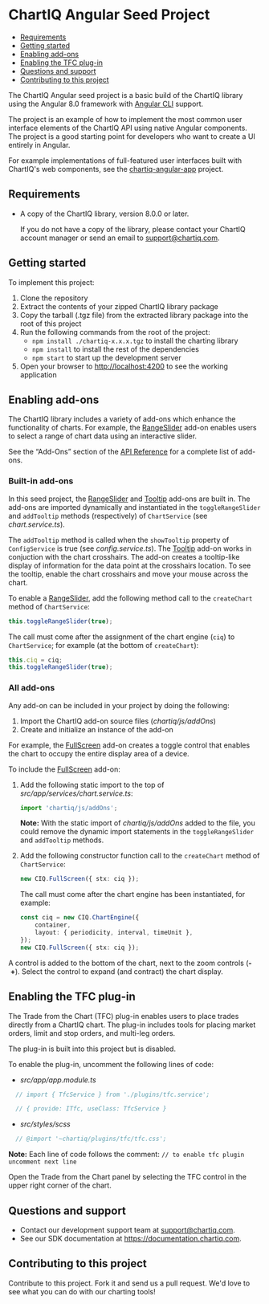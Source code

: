 # ChartIQ Angular Seed Project

- [Requirements](#requirements)
- [Getting started](#getting-started)
- [Enabling add-ons](#enabling-add\-ons)
- [Enabling the TFC plug-in](#enabling-the-tfc-plug\-in)
- [Questions and support](#questions-and-support)
- [Contributing to this project](#contributing-to-this-project)

The ChartIQ Angular seed project is a basic build of the ChartIQ library using the Angular 8.0 framework with [Angular CLI](https://cli.angular.io) support.

The project is an example of how to implement the most common user interface elements of the ChartIQ API using native Angular components. The project is a good starting point for developers who want to create a UI entirely in Angular.

For example implementations of full-featured user interfaces built with ChartIQ's web components, see the [chartiq-angular-app](https://github.com/ChartIQ/chartiq-angular-app) project.

## Requirements

- A copy of the ChartIQ library, version 8.0.0 or later.

    If you do not have a copy of the library, please contact your ChartIQ account manager or send an email to [support@chartiq.com](mailto:support@chartiq.com).

## Getting started

To implement this project:

1. Clone the repository
2. Extract the contents of your zipped ChartIQ library package
3. Copy the tarball (.tgz file) from the extracted library package into the root of this project
4. Run the following commands from the root of the project:
    - `npm install ./chartiq-x.x.x.tgz` to install the charting library
    - `npm install` to install the rest of the dependencies
    - `npm start` to start up the development server
5. Open your browser to [http://localhost:4200](http://localhost:4200) to see the working application

## Enabling add-ons

The ChartIQ library includes a variety of add-ons which enhance the functionality of charts. For example,
the [RangeSlider](https://documentation.chartiq.com/CIQ.RangeSlider.html) add-on enables users to select a range of chart data using an interactive slider.

See the &ldquo;Add-Ons&rdquo; section of the [API Reference](https://documentation.chartiq.com/tutorial-SDK%20API%20Reference.html) for a complete list of add-ons.

### Built-in add-ons

In this seed project, the [RangeSlider](https://documentation.chartiq.com/CIQ.RangeSlider.html) and [Tooltip](https://documentation.chartiq.com/CIQ.Tooltip.html) add-ons are built in. The add-ons are imported dynamically and instantiated in the `toggleRangeSlider` and `addTooltip` methods (respectively) of `ChartService` (see *chart.service.ts*).

The `addTooltip` method is called when the `showTooltip` property of `ConfigService` is true (see *config.service.ts*). The [Tooltip](https://documentation.chartiq.com/CIQ.Tooltip.html) add-on works in conjuction with the chart crosshairs. The add-on creates a tooltip-like display of information for the data point at the crosshairs location. To see the tooltip, enable the chart crosshairs and move your mouse across the chart.

To enable a [RangeSlider](https://documentation.chartiq.com/CIQ.RangeSlider.html), add the following method call to the `createChart` method of `ChartService`:
```ts
this.toggleRangeSlider(true);
```

The call must come after the assignment of the chart engine (`ciq`) to `ChartService`; for example (at the bottom of `createChart`):
```ts
this.ciq = ciq;
this.toggleRangeSlider(true);
```

### All add-ons

Any add-on can be included in your project by doing the following:
1. Import the ChartIQ add-on source files (*chartiq/js/addOns*)
2. Create and initialize an instance of the add-on

For example, the [FullScreen](https://documentation.chartiq.com/CIQ.FullScreen.html) add-on creates a toggle control that enables the chart to occupy the entire display area of a device.

To include the [FullScreen](https://documentation.chartiq.com/CIQ.FullScreen.html) add-on:
1. Add the following static import to the top of *src/app/services/chart.service.ts*:
   ```ts
   import 'chartiq/js/addOns';
   ```

   **Note:** With the static import of *chartiq/js/addOns* added to the file, you could remove the dynamic import statements in the `toggleRangeSlider` and `addTooltip` methods.

2. Add the following constructor function call to the `createChart` method of `ChartService`:
   ```ts
   new CIQ.FullScreen({ stx: ciq });
   ```

   The call must come after the chart engine has been instantiated, for example:
   ```ts
   const ciq = new CIQ.ChartEngine({
       container,
       layout: { periodicity, interval, timeUnit },
   });
   new CIQ.FullScreen({ stx: ciq });
   ```


A control is added to the bottom of the chart, next to the zoom controls (**-**&nbsp;**+**). Select the control to expand (and contract) the chart display.

## Enabling the TFC plug-in

The Trade from the Chart (TFC) plug-in enables users to place trades directly from a ChartIQ chart. The plug-in includes tools for placing market orders, limit and stop orders, and multi-leg orders.

The plug-in is built into this project but is disabled.

To enable the plug-in, uncomment the following lines of code:
- *src/app/app.module.ts*
```js
  // import { TfcService } from './plugins/tfc.service';

  // { provide: ITfc, useClass: TfcService }
```
- *src/styles/scss*
```scss
  // @import '~chartiq/plugins/tfc/tfc.css';
```

**Note:** Each line of code follows the comment: `// to enable tfc plugin uncomment next line`

Open the Trade from the Chart panel by selecting the TFC control in the upper right corner of the chart.

## Questions and support

- Contact our development support team at [support@chartiq.com](mailto:support@chartiq.com).
- See our SDK documentation at https://documentation.chartiq.com.

## Contributing to this project

Contribute to this project. Fork it and send us a pull request. We'd love to see what you can do with our charting tools!
